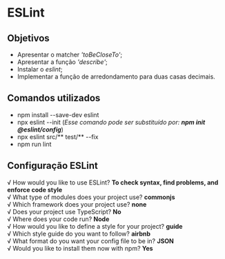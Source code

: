 # ESLint

## Objetivos
- Apresentar o matcher *'toBeCloseTo'*;
- Apresentar a função *'describe'*;
- Instalar o *eslint*;
- Implementar a função de arredondamento para duas casas decimais.

## Comandos utilizados
- npm install --save-dev eslint
- npx eslint --init (*Esse comando pode ser substituído por: **npm init @eslint/config***)
- npx eslint src/** test/** --fix
- npm run lint

## Configuração ESLint
√ How would you like to use ESLint? **To check syntax, find problems, and enforce code style**<br>
√ What type of modules does your project use? **commonjs**<br>
√ Which framework does your project use? **none**<br>
√ Does your project use TypeScript? **No**<br>
√ Where does your code run? **Node**<br>
√ How would you like to define a style for your project? **guide**<br>
√ Which style guide do you want to follow? **airbnb**<br>
√ What format do you want your config file to be in? **JSON**<br>
√ Would you like to install them now with npm? **Yes**<br>
